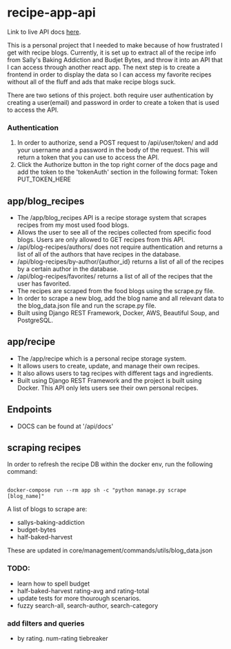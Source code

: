 # recipe-app-api

Link to live API docs [here](https://peppy-alpaca-9050d7.netlify.app/api/docs/).

This is a personal project that I needed to make because of how frustrated I get with recipe blogs. Currently, it is set up to extract all of the recipe info from Sally's Baking Addiction and Budjet Bytes, and throw it into an API that I can access through another react app. The next step is to create a frontend in order to display the data so I can access my favorite recipes without all of the fluff and ads that make recipe blogs suck.

There are two setions of this project. both require user authentication by creating a user(email) and password in order to create a token that is used to access the API.

### Authentication

1. In order to authorize, send a POST request to /api/user/token/ and add your username and a password in the body of the request. This will return a token that you can use to access the API.
2. Click the Authorize button in the top right corner of the docs page and add the token to the 'tokenAuth' section in the following format: Token PUT_TOKEN_HERE

## app/blog_recipes

- The /app/blog_recipes API is a recipe storage system that scrapes recipes from my most used food blogs.
- Allows the user to see all of the recipes collected from specific food blogs. Users are only allowed to GET recipes from this API.
- /api/blog-recipes/authors/ does not require authentication and returns a list of all of the authors that have recipes in the database.
- /api/blog-recipes/by-author/{author_id} returns a list of all of the recipes by a certain author in the database.
- /api/blog-recipes/favorites/ returns a list of all of the recipes that the user has favorited.
- The recipes are scraped from the food blogs using the scrape.py file.
- In order to scrape a new blog, add the blog name and all relevant data to the blog_data.json file and run the scrape.py file.
- Built using Django REST Framework, Docker, AWS, Beautiful Soup, and PostgreSQL.

## app/recipe

- The /app/recipe which is a personal recipe storage system.
- It allows users to create, update, and manage their own recipes.
- It also allows users to tag recipes with different tags and ingredients.
- Built using Django REST Framework and the project is built using Docker. This API only lets users see their own personal recipes.

## Endpoints

- DOCS can be found at '/api/docs'

## scraping recipes

In order to refresh the recipe DB within the docker env, run the following command:

```

docker-compose run --rm app sh -c "python manage.py scrape [blog_name]"

```

A list of blogs to scrape are:

- sallys-baking-addiction
- budget-bytes
- half-baked-harvest

These are updated in core/management/commands/utils/blog_data.json

### TODO:

- learn how to spell budget
- half-baked-harvest rating-avg and rating-total
- update tests for more thourough scenarios.
- fuzzy search-all, search-author, search-category

### add filters and queries

- by rating. num-rating tiebreaker
